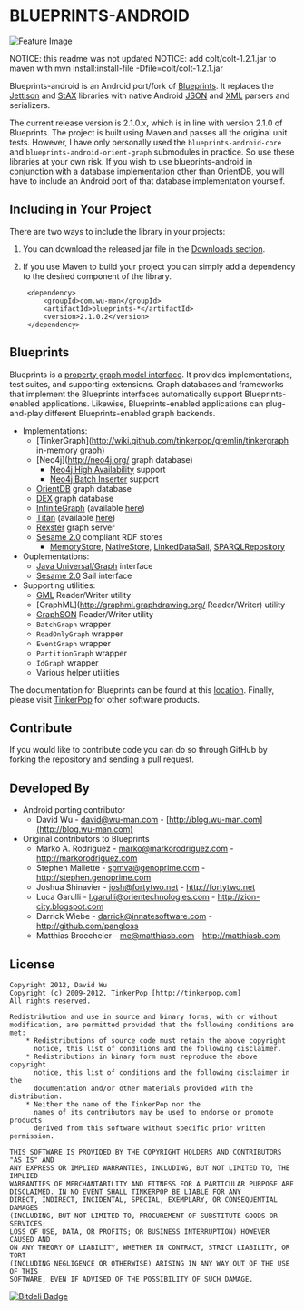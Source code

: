 BLUEPRINTS-ANDROID
==================

![Feature Image](https://github.com/wuman/blueprints-android/raw/master/doc/images/blueprints-android-logo.png)

NOTICE: this readme was not updated
NOTICE: add colt/colt-1.2.1.jar to maven with mvn install:install-file -Dfile=colt/colt-1.2.1.jar

Blueprints-android is an Android port/fork of 
[Blueprints](https://github.com/tinkerpop/blueprints/wiki). It replaces the 
[Jettison](http://jettison.codehaus.org/) and [StAX](http://stax.codehaus.org/) 
libraries with native Android [JSON](http://developer.android.com/reference/org/json/package-summary.html) 
and [XML](http://developer.android.com/reference/android/util/Xml.html) parsers 
and serializers.

The current release version is 2.1.0.x, which is in line with version 2.1.0 
of Blueprints. The project is built using Maven and passes all the original unit
tests. However, I have only personally used the `blueprints-android-core` and
`blueprints-android-orient-graph` submodules in practice. So use these libraries
at your own risk. If you wish to use blueprints-android in conjunction with
a database implementation other than OrientDB, you will have to include an
Android port of that database implementation yourself.


Including in Your Project
-------------------------

There are two ways to include the library in your projects:

1. You can download the released jar file in the [Downloads section](https://github.com/wuman/blueprints-android/downloads).
2. If you use Maven to build your project you can simply add a dependency to 
   the desired component of the library.

        <dependency>
            <groupId>com.wu-man</groupId>
            <artifactId>blueprints-*</artifactId>
            <version>2.1.0.2</version>
        </dependency>


Blueprints
----------

Blueprints is a [property graph model interface](http://github.com/tinkerpop/gremlin/wiki/Defining-a-Property-Graph). 
It provides implementations, test suites, and supporting extensions. Graph 
databases and frameworks that implement the Blueprints interfaces automatically 
support Blueprints-enabled applications. Likewise, Blueprints-enabled 
applications can plug-and-play different Blueprints-enabled graph backends.

* Implementations:
    * [TinkerGraph](http://wiki.github.com/tinkerpop/gremlin/tinkergraph in-memory graph)
    * [Neo4j](http://neo4j.org/ graph database)
        * [Neo4j High Availability](http://docs.neo4j.org/chunked/stable/ha-setup-tutorial.html) support
        * [Neo4j Batch Inserter](http://docs.neo4j.org/chunked/stable/indexing-batchinsert.html) support
    * [OrientDB](http://www.orientechnologies.com/) graph database
    * [DEX](http://www.sparsity-technologies.com/dex) graph database
    * [InfiniteGraph](http://www.infinitegraph.com/) 
      (available [here](http://wiki.infinitegraph.com/2.1/w/index.php?title=InfiniteGraph_Tinkerpop_Blueprints_Implementation))
    * [Titan](http://thinkaurelius.github.com/titan/) 
      (available [here](http://thinkaurelius.github.com/titan/))
    * [Rexster](http://rexster.tinkerpop.com) graph server
    * [Sesame 2.0](http://www.openrdf.org) compliant RDF stores
        * [MemoryStore](http://www.openrdf.org/doc/sesame2/users/ch08.html#d0e705), 
          [NativeStore](http://www.openrdf.org/doc/sesame2/users/ch08.html#d0e746), 
          [LinkedDataSail](http://code.google.com/p/ripple/wiki/LinkedDataSail), 
          [SPARQLRepository](http://www.openrdf.org/doc/sesame2/api/org/openrdf/repository/sparql/SPARQLRepository.html)
* Ouplementations:
    * [Java Universal/Graph](http://jung.sourceforge.net/) interface
    * [Sesame 2.0](http://www.openrdf.org) Sail interface
* Supporting utilities:
    * [GML](http://www.fim.uni-passau.de/en/fim/faculty/chairs/theoretische-informatik/projects.html) Reader/Writer utility
    * [GraphML](http://graphml.graphdrawing.org/ Reader/Writer) utility
    * [GraphSON](https://github.com/tinkerpop/blueprints/wiki/GraphSON-Reader-and-Writer-Library) Reader/Writer utility
    * `BatchGraph` wrapper
    * `ReadOnlyGraph` wrapper
    * `EventGraph` wrapper
    * `PartitionGraph` wrapper
    * `IdGraph` wrapper
    * Various helper utilities

The documentation for Blueprints can be found at this 
[location](http://blueprints.tinkerpop.com). Finally, please visit 
[TinkerPop](http://tinkerpop.com) for other software products.


Contribute
----------

If you would like to contribute code you can do so through GitHub by forking 
the repository and sending a pull request.


Developed By
------------

* Android porting contributor
    * David Wu - <david@wu-man.com> - [http://blog.wu-man.com](http://blog.wu-man.com)
* Original contributors to Blueprints
    * Marko A. Rodriguez - <marko@markorodriguez.com> - http://markorodriguez.com
    * Stephen Mallette - <spmva@genoprime.com> - http://stephen.genoprime.com
    * Joshua Shinavier - <josh@fortytwo.net> - http://fortytwo.net
    * Luca Garulli - <l.garulli@orientechnologies.com> - http://zion-city.blogspot.com
    * Darrick Wiebe - <darrick@innatesoftware.com> - http://github.com/pangloss
    * Matthias Broecheler - <me@matthiasb.com> - http://matthiasb.com


License
-------

    Copyright 2012, David Wu
    Copyright (c) 2009-2012, TinkerPop [http://tinkerpop.com]
    All rights reserved.

    Redistribution and use in source and binary forms, with or without
    modification, are permitted provided that the following conditions are met:
        * Redistributions of source code must retain the above copyright
          notice, this list of conditions and the following disclaimer.
        * Redistributions in binary form must reproduce the above copyright
          notice, this list of conditions and the following disclaimer in the
          documentation and/or other materials provided with the distribution.
        * Neither the name of the TinkerPop nor the
          names of its contributors may be used to endorse or promote products
          derived from this software without specific prior written permission.

    THIS SOFTWARE IS PROVIDED BY THE COPYRIGHT HOLDERS AND CONTRIBUTORS "AS IS" AND
    ANY EXPRESS OR IMPLIED WARRANTIES, INCLUDING, BUT NOT LIMITED TO, THE IMPLIED
    WARRANTIES OF MERCHANTABILITY AND FITNESS FOR A PARTICULAR PURPOSE ARE
    DISCLAIMED. IN NO EVENT SHALL TINKERPOP BE LIABLE FOR ANY
    DIRECT, INDIRECT, INCIDENTAL, SPECIAL, EXEMPLARY, OR CONSEQUENTIAL DAMAGES
    (INCLUDING, BUT NOT LIMITED TO, PROCUREMENT OF SUBSTITUTE GOODS OR SERVICES;
    LOSS OF USE, DATA, OR PROFITS; OR BUSINESS INTERRUPTION) HOWEVER CAUSED AND
    ON ANY THEORY OF LIABILITY, WHETHER IN CONTRACT, STRICT LIABILITY, OR TORT
    (INCLUDING NEGLIGENCE OR OTHERWISE) ARISING IN ANY WAY OUT OF THE USE OF THIS
    SOFTWARE, EVEN IF ADVISED OF THE POSSIBILITY OF SUCH DAMAGE.



[![Bitdeli Badge](https://d2weczhvl823v0.cloudfront.net/wuman/blueprints-android/trend.png)](https://bitdeli.com/free "Bitdeli Badge")

